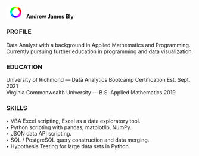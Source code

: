 <!DOCTYPE = html>
<img src='./Img/ColorWheel2.svg' width='50'> <b>Andrew James Bly</b></img>

### PROFILE 
Data Analyst with a background in Applied Mathematics and Programming. Currently pursuing further education in programming and data visualization. 

### EDUCATION
University of Richmond — Data Analytics Bootcamp Certification Est. Sept. 2021  
Virginia Commonwealth University — B.S. Applied Mathematics 2019

### SKILLS
‣	VBA Excel scripting, Excel as a data exploratory tool.  
‣	Python scripting with pandas, matplotlib, NumPy.  
‣	JSON data API scripting.  
‣	SQL / PostgreSQL query construction and data merging.  
‣	Hypothesis Testing for large data sets in Python.  

